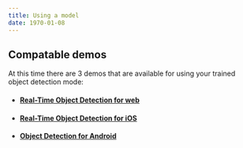 ```yaml
---
title: Using a model
date: 1970-01-08
---
```

## Compatable demos
At this time there are 3 demos that are available for using your trained object detection mode:
- #### [Real-Time Object Detection for web](https://github.com/cloud-annotations/object-detection-react-app/)
- #### [Real-Time Object Detection for iOS](https://github.com/cloud-annotations/object-detection-ios/)
- #### [Object Detection for Android](https://github.com/cloud-annotations/object-detection-android/)

